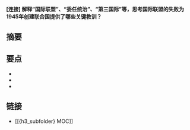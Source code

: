 #### [连接] 解释“国际联盟”、“委任统治”、“第三国际”等，思考国际联盟的失败为1945年创建联合国提供了哪些关键教训？


## 摘要


## 要点

- 
- 
- 

## 链接

- [[{h3_subfolder} MOC]]
